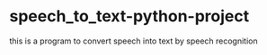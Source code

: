 # speech_to_text-python-project
 this is a program to convert speech into text by speech recognition
